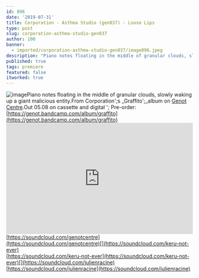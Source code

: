 ```yaml
---
id: 896
date: '2019-07-31'
title: Corporation - Asthma Studio (gen037) - Loose Lips
type: post
slug: corporation-asthma-studio-gen037
author: 100
banner:
  - imported/corporation-asthma-studio-gen037/image896.jpeg
description: "Piano notes floating in the middle of granular clouds, slowly waking up a giant malicious entity. From Corporation's Graffito\_album on Genot Centre. Out 05.08 on cassette and digital – Pre-order: https://genot.bandcamp.com/album/graffito https://soundcloud.com/genotcentre https://soundcloud.com/keru-not-ever https://soundcloud.com/julienracine [...]Read More..."
published: true
tags: premiere
featured: false
itworked: true
---
```

![image](../imported/corporation-asthma-studio-gen037/image896.jpeg)Piano notes floating in the middle of granular clouds, slowly waking up a giant malicious entity.From Corporation';s _Graffito';_album on [Genot Centre](https://genot.bandcamp.com).Out 05.08 on cassette and digital '; Pre-order: [https://genot.bandcamp.com/album/graffito](https://genot.bandcamp.com/album/graffito)<iframe width='100%' height='300' scrolling='no' frameborder='no' allow='autoplay' src='https://w.soundcloud.com/player/?url=https%3A//api.soundcloud.com/tracks/659042135&color=%23ff5500&auto_play=false&hide_related=false&show_comments=true&show_user=true&show_reposts=false&show_teaser=true'></iframe>[](https://soundcloud.com/genotcentre)[https://soundcloud.com/genotcentre](https://soundcloud.com/genotcentre)[](https://soundcloud.com/keru-not-ever)  
[](https://soundcloud.com/keru-not-ever)[https://soundcloud.com/keru-not-ever](https://soundcloud.com/keru-not-ever)[](https://soundcloud.com/julienracine)[https://soundcloud.com/julienracine](https://soundcloud.com/julienracine)